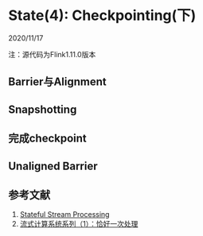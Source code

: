 # State(4): Checkpointing(下)
2020/11/17

注：源代码为Flink1.11.0版本

## Barrier与Alignment

## Snapshotting

## 完成checkpoint

## Unaligned Barrier

## 参考文献

1. [Stateful Stream Processing](https://ci.apache.org/projects/flink/flink-docs-release-1.11/concepts/stateful-stream-processing.html)
2. [流式计算系统系列（1）：恰好一次处理](https://zhuanlan.zhihu.com/p/102607983)